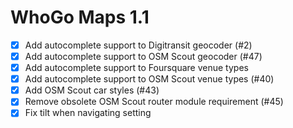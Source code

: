 WhoGo Maps 1.1
==============

* [x] Add autocomplete support to Digitransit geocoder (#2)
* [x] Add autocomplete support to OSM Scout geocoder (#47)
* [x] Add autocomplete support to Foursquare venue types
* [x] Add autocomplete support to OSM Scout venue types (#40)
* [x] Add OSM Scout car styles (#43)
* [x] Remove obsolete OSM Scout router module requirement (#45)
* [x] Fix tilt when navigating setting
